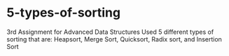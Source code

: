 # 5-types-of-sorting
3rd Assignment for Advanced Data Structures
Used 5 different types of sorting that are: 
Heapsort, Merge Sort, Quicksort, Radix sort, and Insertion Sort
